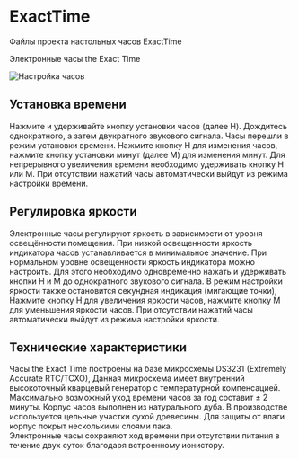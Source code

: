 # ExactTime
Файлы проекта настольных часов ExactTime

Электронные часы
the Exact Time

![Настройка часов](https://disk.yandex.ru/i/xCk2x-QRWi09bw)
 
## Установка времени
Нажмите и удерживайте кнопку установки часов (далее H). Дождитесь однократного, а затем двукратного звукового сигнала. Часы перешли в режим установки времени. Нажмите кнопку H для изменения часов, нажмите кнопку установки минут (далее М) для изменения минут. Для непрерывного увеличения времени необходимо удерживать кнопку H или M. При отсутствии нажатий часы автоматически выйдут из режима настройки времени. 

## Регулировка яркости
Электронные часы регулируют яркость в зависимости от уровня освещённости помещения. При низкой освещенности яркость индикатора часов устанавливается в минимальное значение.
При нормальном уровне освещенности яркость индикатора можно настроить. Для этого необходимо одновременно нажать и удерживать кнопки H и M до однократного звукового сигнала. В режим настройки яркости также остановится секундная индикация (мигающие точки), 
Нажмите кнопку H для увеличения яркости часов, нажмите кнопку M для уменьшения яркости часов. При отсутствии нажатий часы автоматически выйдут из режима настройки яркости.

## Технические характеристики
Часы the Exact Time построены на базе микросхемы DS3231 (Extremely Accurate RTC/TCXO), Данная микросхема имеет внутренний высокоточный кварцевый генератор с температурной компенсацией. Максимально возможный уход времени часов за год составит ± 2 минуты. 
Корпус часов выполнен из натурального дуба. В производстве используется цельные участки сухой древесины. Для защиты от влаги корпус покрыт несколькими слоями лака.   
Электронные часы сохраняют ход времени при отсутствии питания в течение двух суток благодаря встроенному ионистору. 




